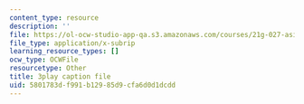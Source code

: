 ```yaml
---
content_type: resource
description: ''
file: https://ol-ocw-studio-app-qa.s3.amazonaws.com/courses/21g-027-asia-in-the-modern-world-images-representations-fall-2016/5801783df991b12985d9cfa6d0d1dcdd_1801228.srt
file_type: application/x-subrip
learning_resource_types: []
ocw_type: OCWFile
resourcetype: Other
title: 3play caption file
uid: 5801783d-f991-b129-85d9-cfa6d0d1dcdd
---
```

